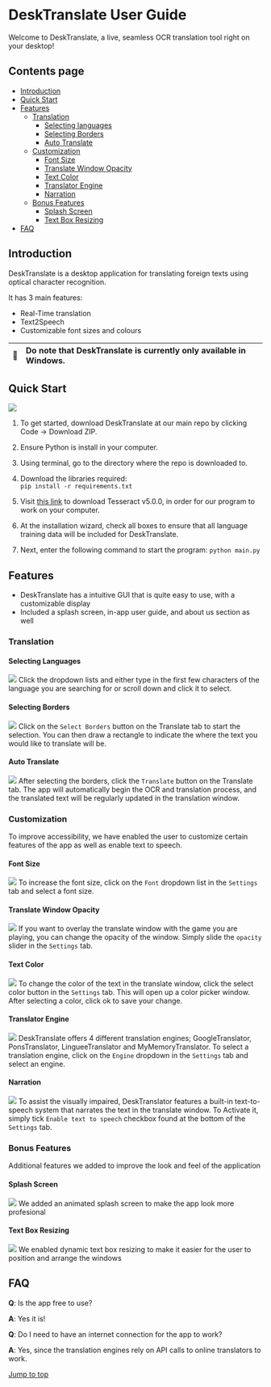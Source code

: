 # DeskTranslate User Guide

Welcome to DeskTranslate, a live, seamless OCR translation tool right on your desktop!

## Contents page

* [Introduction](#introduction)
* [Quick Start](#quick-start)
* [Features](#features)
  * [Translation](#translation)
    * [Selecting languages](#selecting-languages)
    * [Selecting Borders](#selecting-borders)
    * [Auto Translate](#auto-translate)
  * [Customization](#customization) 
    * [Font Size](#font-size)
    * [Translate Window Opacity](#translate-window-opacity)
    * [Text Color](#text-color)
    * [Translator Engine](#translator-engine)
    * [Narration](#narration)
  * [Bonus Features](#bonus-features)
    * [Splash Screen](#splash-screen)
    * [Text Box Resizing](#text-box-resizing)
* [FAQ](#faq)


## Introduction

DeskTranslate is a desktop application for translating foreign texts using optical character recognition. 

It has 3 main features:

* Real-Time translation
* Text2Speech
* Customizable font sizes and colours

| :memo:        | Do note that DeskTranslate is currently only available in Windows.       |
|---------------|:------------------------|



## Quick Start

![](images/githubDownload.png)

1. To get started, download DeskTranslate at our main repo by clicking Code -> Download ZIP.

2. Ensure Python is install in your computer.

3. Using terminal, go to the directory where the repo is downloaded to. 

4. Download the libraries required:  
`pip install -r requirements.txt`

5. Visit [this link](https://github.com/UB-Mannheim/tesseract/wiki) to download Tesseract v5.0.0, in order 
for our program to work on your computer.

6. At the installation wizard, check all boxes to ensure that all language training data will be included for DeskTranslate. 

7. Next, enter the following command to start the program:
`python main.py`

## Features 

* DeskTranslate has a intuitive GUI that is quite easy to use, with a customizable display
* Included a splash screen, in-app user guide, and about us section as well

### Translation

#### Selecting Languages
![](images/select_languages.gif)
Click the dropdown lists and either type in the first few characters of the language you are searching for or scroll down and click it to select.

#### Selecting Borders
![](images/select_border.gif)
Click on the `Select Borders` button on the Translate tab to start the selection. You can then draw a rectangle to indicate the where the text you would like to translate will be.

#### Auto Translate
![](images/auto_translate.gif)
After selecting the borders, click the `Translate` button on the Translate tab. The app will automatically begin the OCR and translation process, and the translated text will be regularly updated in the translation window.

### Customization
To improve accessibility, we have enabled the user to customize certain features of the app as well as enable text to speech.

#### Font Size
![](images/font_size_change.gif)
To increase the font size, click on the `Font` dropdown list in the `Settings` tab and select a font size.


#### Translate Window Opacity
![](images/opacity_change.gif)
If you want to overlay the translate window with the game you are playing, you can change the opacity of the window. Simply slide the `opacity` slider in the `Settings` tab.


#### Text Color
![](images/color_change.gif)
To change the color of the text in the translate window, click the select color button in the `Settings` tab. This will open up a color picker window. After selecting a color, click ok to save your change.

#### Translator Engine
![](images/engine_change.gif)
DeskTranslate offers 4 different translation engines; GoogleTranslator, PonsTranslator, LingueeTranslator and MyMemoryTranslator. To select a translation engine, click on the `Engine` dropdown in the `Settings` tab and select an engine.

#### Narration
![](images/text_to_speech_enable.gif)
To assist the visually impaired, DeskTranslator features a built-in text-to-speech system that narrates the text in the translate window. To Activate it, simply tick `Enable text to speech` checkbox found at the bottom of the `Settings` tab.


### Bonus Features
Additional features we added to improve the look and feel of the application

#### Splash Screen
![](images/DeskTranslate_zoom_BG_4.gif)
We added an animated splash screen to make the app look more profesional

#### Text Box Resizing
![](images/stretch_window.gif)
We enabled dynamic text box resizing to make it easier for the user to position and arrange the windows


## FAQ

**Q**: Is the app free to use?

**A**: Yes it is! 

**Q**: Do I need to have an internet connection for the app to work?

**A**: Yes, since the translation engines rely on API calls to online translators to work.

[Jump to top](#deskTranslate-user-guide)
